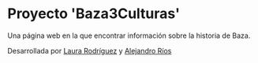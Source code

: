 # Proyecto 'Baza3Culturas'

Una página web en la que encontrar información sobre la historia de Baza.<br>

Desarrollada por [Laura Rodríguez](https://github.com/lauraRodri98) y [Alejandro Ríos](https://github.com/ariolop)<br>